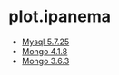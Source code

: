 # plot.ipanema

* [Mysql 5.7.25](./i80/MySQL-5.7.25.html)
* [Mongo 4.1.8](./i80/Mongo-4.1.8.html)
* [Mongo 3.6.3](./i44/Mongo-3.6.3.html)
